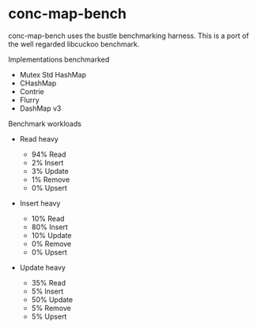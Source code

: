 # conc-map-bench

conc-map-bench uses the bustle benchmarking harness. This is a port of the well regarded libcuckoo benchmark.

Implementations benchmarked
- Mutex Std HashMap
- CHashMap
- Contrie
- Flurry
- DashMap v3

Benchmark workloads
- Read heavy
    - 94% Read
    - 2% Insert
    - 3% Update
    - 1% Remove
    - 0% Upsert

- Insert heavy
    - 10% Read
    - 80% Insert
    - 10% Update
    - 0% Remove
    - 0% Upsert

- Update heavy
    - 35% Read
    - 5% Insert
    - 50% Update
    - 5% Remove
    - 5% Upsert
